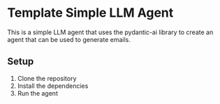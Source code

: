# Template Simple LLM Agent

This is a simple LLM agent that uses the pydantic-ai library to create an agent that can be used to generate emails.

## Setup

1. Clone the repository
2. Install the dependencies
3. Run the agent
